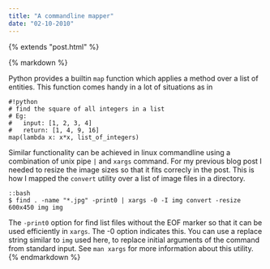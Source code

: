 ```yaml
---
title: "A commandline mapper"
date: "02-10-2010"
---
```

{% extends "post.html" %}

{% markdown %}
<!--begin excerpt-->
Python provides a builtin `map` function which applies a method over a list of entities. This function comes handy in a lot of situations as in
<!--end excerpt-->

    #!python
    # find the square of all integers in a list
    # Eg: 
    #   input: [1, 2, 3, 4]
    #   return: [1, 4, 9, 16]
    map(lambda x: x*x, list_of_integers)

Similar functionality can be achieved in linux commandline using a combination of unix pipe `|` and `xargs` command. For my previous blog post I needed to resize the image sizes so that it fits correcly in the post. This is how I mapped the `convert` utility over a list of image files in a directory.

	::bash
	$ find . -name "*.jpg" -print0 | xargs -0 -I img convert -resize 600x450 img img

The `-print0` option for find list files without the EOF marker so that it can be used efficiently in `xargs`. The -0 option indicates this. You can use a replace string similar to `img` used here, to replace initial arguments of the command from standard input. See `man xargs` for more information about this utility.
{% endmarkdown %}